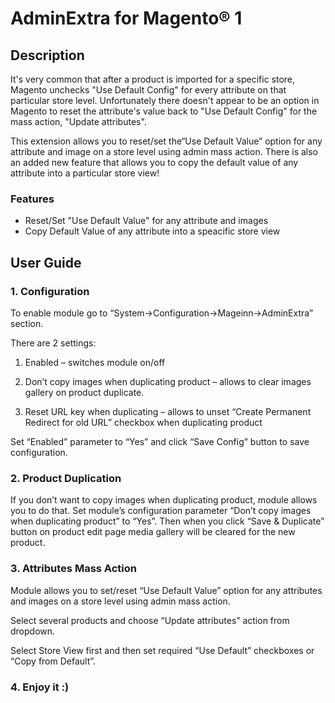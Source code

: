# AdminExtra for Magento® 1

## Description

It's very common that after a product is imported for a specific store, Magento unchecks "Use Default Config" for every attribute on that particular store level. Unfortunately there doesn't appear to be an option in Magento to reset the attribute's value back to "Use Default Config" for the mass action, "Update attributes".

This extension allows you to reset/set the“Use Default Value” option for any attribute and image on a store level using admin mass action. There is also an added new feature that allows you to copy the default value of any attribute into a particular store view!

### Features

* Reset/Set "Use Default Value" for any attribute and images
* Copy Default Value of any attribute into a speacific store view

## User Guide

### 1. Configuration

To enable module go to “System->Configuration->Mageinn->AdminExtra” section.

There are 2 settings:
1. Enabled – switches module on/off

2. Don’t copy images when duplicating product – allows to clear images gallery on product duplicate.

3. Reset URL key when duplicating – allows to unset “Create Permanent Redirect for old URL” checkbox when duplicating product

Set “Enabled” parameter to “Yes” and click “Save Config” button to save configuration.

### 2. Product Duplication
If you don’t want to copy images when duplicating product, module allows you to do that. Set module’s configuration parameter “Don’t copy images when duplicating product” to “Yes”. Then when you click “Save & Duplicate” button on product edit page media gallery will be cleared for the new product.

### 3. Attributes Mass Action
Module allows you to set/reset “Use Default Value” option for any attributes and images on a store level using admin mass action.

Select several products and choose “Update attributes” action from dropdown.

Select Store View first and then set required “Use Default” checkboxes or “Copy from Default”.

### 4. Enjoy it :) 